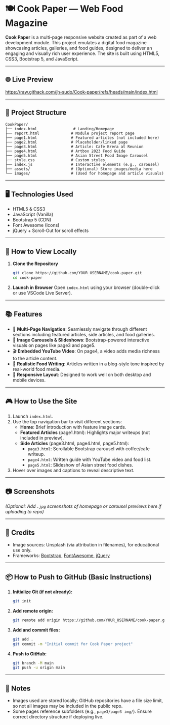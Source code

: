 
# 🍽️ Cook Paper — Web Food Magazine

**Cook Paper** is a multi-page responsive website created as part of a web development module. This project emulates a digital food magazine showcasing articles, galleries, and food guides, designed to deliver an engaging and visually rich user experience. The site is built using HTML5, CSS3, Bootstrap 5, and JavaScript.

---

## 🌐 Live Preview

https://raw.githack.com/jh-sudo/Cook-paper/refs/heads/main/index.html

---

## 📁 Project Structure

```
CookPaper/
├── index.html                # Landing/Homepage
├── report.html              # Module project report page
├── page1.html               # Featured articles (not included here)
├── page2.html               # Placeholder/linked page
├── page3.html               # Article: Cafe Brera at Reunion
├── page4.html               # Artbox 2023 Food Guide
├── page5.html               # Asian Street Food Image Carousel
├── style.css                # Custom styles
├── index.js                 # Interactive elements (e.g., carousel)
├── assets/                  # (Optional) Store images/media here
└── images/                  # (Used for homepage and article visuals)
```

---

## 🖥️ Technologies Used

- HTML5 & CSS3
- JavaScript (Vanilla)
- Bootstrap 5 (CDN)
- Font Awesome (Icons)
- jQuery + Scroll-Out for scroll effects

---

## 🚀 How to View Locally

1. **Clone the Repository**
   ```bash
   git clone https://github.com/YOUR_USERNAME/cook-paper.git
   cd cook-paper
   ```

2. **Launch in Browser**
   Open `index.html` using your browser (double-click or use VSCode Live Server).

---

## 📚 Features

- 📰 **Multi-Page Navigation**: Seamlessly navigate through different sections including featured articles, side articles, and food galleries.
- 🎠 **Image Carousels & Slideshows**: Bootstrap-powered interactive visuals on pages like page3 and page5.
- 🎬 **Embedded YouTube Video**: On page4, a video adds media richness to the article content.
- 🍔 **Realistic Food Writing**: Articles written in a blog-style tone inspired by real-world food media.
- 📱 **Responsive Layout**: Designed to work well on both desktop and mobile devices.

---

## 🎮 How to Use the Site

1. Launch `index.html`.
2. Use the top navigation bar to visit different sections:
   - **Home**: Brief introduction with feature image cards.
   - **Featured Articles** (page1.html): Highlights major writeups (not included in preview).
   - **Side Articles** (page3.html, page4.html, page5.html): 
     - `page3.html`: Scrollable Bootstrap carousel with coffee/cafe writeup.
     - `page4.html`: Written guide with YouTube video and food list.
     - `page5.html`: Slideshow of Asian street food dishes.
3. Hover over images and captions to reveal descriptive text.

---

## 📷 Screenshots

*(Optional: Add `.jpg` screenshots of homepage or carousel previews here if uploading to repo)*

---

## 🧾 Credits

- Image sources: Unsplash (via attribution in filenames), for educational use only.
- Frameworks: [Bootstrap](https://getbootstrap.com/), [FontAwesome](https://fontawesome.com/), [jQuery](https://jquery.com/)

---

## 📦 How to Push to GitHub (Basic Instructions)

1. **Initialize Git (if not already):**
   ```bash
   git init
   ```

2. **Add remote origin:**
   ```bash
   git remote add origin https://github.com/YOUR_USERNAME/cook-paper.git
   ```

3. **Add and commit files:**
   ```bash
   git add .
   git commit -m "Initial commit for Cook Paper project"
   ```

4. **Push to GitHub:**
   ```bash
   git branch -M main
   git push -u origin main
   ```

---

## 📌 Notes

- Images used are stored locally; GitHub repositories have a file size limit, so not all images may be included in the public repo.
- Some pages reference subfolders (e.g., `page3/page3 img/`). Ensure correct directory structure if deploying live.
